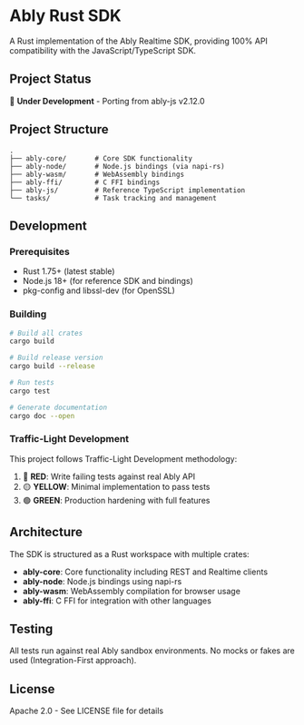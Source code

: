 # Ably Rust SDK

A Rust implementation of the Ably Realtime SDK, providing 100% API compatibility with the JavaScript/TypeScript SDK.

## Project Status

🚧 **Under Development** - Porting from ably-js v2.12.0

## Project Structure

```
.
├── ably-core/       # Core SDK functionality
├── ably-node/       # Node.js bindings (via napi-rs)
├── ably-wasm/       # WebAssembly bindings
├── ably-ffi/        # C FFI bindings
├── ably-js/         # Reference TypeScript implementation
└── tasks/           # Task tracking and management
```

## Development

### Prerequisites

- Rust 1.75+ (latest stable)
- Node.js 18+ (for reference SDK and bindings)
- pkg-config and libssl-dev (for OpenSSL)

### Building

```bash
# Build all crates
cargo build

# Build release version
cargo build --release

# Run tests
cargo test

# Generate documentation
cargo doc --open
```

### Traffic-Light Development

This project follows Traffic-Light Development methodology:

1. 🔴 **RED**: Write failing tests against real Ably API
2. 🟡 **YELLOW**: Minimal implementation to pass tests
3. 🟢 **GREEN**: Production hardening with full features

## Architecture

The SDK is structured as a Rust workspace with multiple crates:

- **ably-core**: Core functionality including REST and Realtime clients
- **ably-node**: Node.js bindings using napi-rs
- **ably-wasm**: WebAssembly compilation for browser usage
- **ably-ffi**: C FFI for integration with other languages

## Testing

All tests run against real Ably sandbox environments. No mocks or fakes are used (Integration-First approach).

## License

Apache 2.0 - See LICENSE file for details